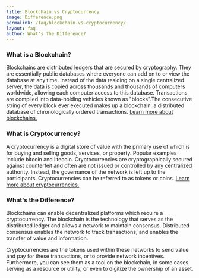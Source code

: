 ```yaml
---
title: Blockchain vs Cryptocurrency
image: Difference.png
permalink: /faq/blockchain-vs-cryptocurrency/
layout: faq
author: What's The Difference?
---
```


<h3>What is a Blockchain?</h3>
<span>Blockchains are distributed ledgers that are secured by cryptography. They are essentially public databases where everyone can add on to or view the database at any time. Instead of the data residing on a single centralized server, the data is copied across thousands and thousands of computers worldwide, allowing each computer access to this database. Transactions are compiled into data-holding vehicles known as "blocks".The consecutive string of every block ever executed makes up a blockchain: a distributed database of chronologically ordered transactions. <a href="https://staging.weteachblockchain.org/faq/what-is-blockchain/" target="_blank">Learn more about blockchains.</a></span>

<h3>What is Cryptocurrency?</h3>
<span>A cryptocurrency is a digital store of value with the primary use of which is for buying and selling goods, services, or property. Popular examples include bitcoin and litecoin. Cryptocurrencies are cryptographically secured against counterfeit and often are not issued or controlled by any centralized authority. Instead, the governance of the network is left up to the participants. Cryptocurrencies can be referred to as tokens or coins. <a href="https://staging.weteachblockchain.org/faq/what-is-cryptocurrency/" target="_blank">Learn more about cryptocurrencies.</a></span>

<h3>What's the Difference?</h3>
<span>Blockchains can enable decentralized platforms which require a cryptocurrency. The blockchain is the technology that serves as the distributed ledger and allows a network to maintain consensus. Distributed consensus enables the network to track transactions, and enables the transfer of value and information.</span>

<span>Cryptocurrencies are the tokens used within these networks to send value and pay for these transactions, or to provide network incentives. Furthermore, you can see them as a tool on the blockchain, in some cases serving as a resource or utility, or even to digitize the ownership of an asset.</span>
